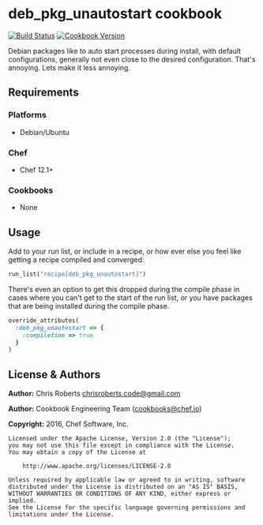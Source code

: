 # deb_pkg_unautostart cookbook

[![Build Status](https://travis-ci.org/chef-cookbooks/deb_pkg_unautostart.svg?branch=master)](http://travis-ci.org/chef-cookbooks/deb_pkg_unautostart) [![Cookbook Version](https://img.shields.io/cookbook/v/deb_pkg_unautostart.svg)](https://supermarket.chef.io/cookbooks/deb_pkg_unautostart)

Debian packages like to auto start processes during install, with default configurations, generally not even close to the desired configuration. That's annoying. Lets make it less annoying.

## Requirements

### Platforms

- Debian/Ubuntu

### Chef

- Chef 12.1+

### Cookbooks

- None

## Usage

Add to your run list, or include in a recipe, or how ever else you feel like getting a recipe compiled and converged:

```ruby
run_list("recipe[deb_pkg_unautostart]")
```

There's even an option to get this dropped during the compile phase in cases where you can't get to the start of the run list, or you have packages that are being installed during the compile phase.

```ruby
override_attributes(
  :deb_pkg_unautostart => {
    :compiletime => true
  }
)
```

## License & Authors

**Author:** Chris Roberts [chrisroberts.code@gmail.com](mailto:chrisroberts.code@gmail.com)

**Author:** Cookbook Engineering Team ([cookbooks@chef.io](mailto:cookbooks@chef.io))

**Copyright:** 2016, Chef Software, Inc.

```
Licensed under the Apache License, Version 2.0 (the "License");
you may not use this file except in compliance with the License.
You may obtain a copy of the License at

    http://www.apache.org/licenses/LICENSE-2.0

Unless required by applicable law or agreed to in writing, software
distributed under the License is distributed on an "AS IS" BASIS,
WITHOUT WARRANTIES OR CONDITIONS OF ANY KIND, either express or implied.
See the License for the specific language governing permissions and
limitations under the License.
```

